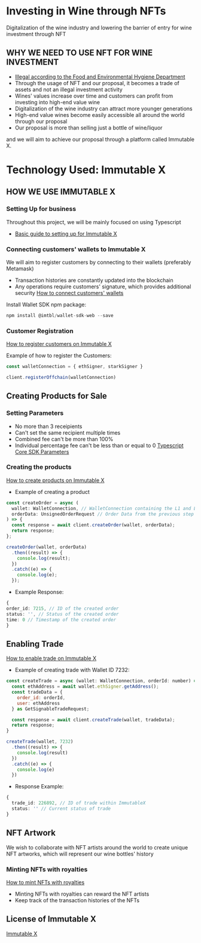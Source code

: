# Investing in Wine through NFTs 

Digitalization of the wine industry and lowering the barrier of entry for wine investment through NFT


## WHY WE NEED TO USE NFT FOR WINE INVESTMENT 

 - [Illegal according to the Food and Environmental Hygiene Department](https://www.fehd.gov.hk/english/licensing/ll-cll-appguide.pdf)
 - Through the usage of NFT and our proposal, it becomes a trade of assets and not an illegal investment activity
 - Wines' values increase over time and customers can profit from investing into high-end value wine 
 - Digitalization of the wine industry can attract more younger generations 
 - High-end value wines become easily accessible all around the world through our proposal
 - Our proposal is more than selling just a bottle of wine/liquor
 
 and we will aim to achieve our proposal through a platform called Immutable X. 
 # Technology Used: Immutable X
## HOW WE USE IMMUTABLE X
### Setting  Up for business 
 Throughout this project, we will be mainly focused on using Typescript 
 - [Basic guide to setting up for Immutable X](https://docs.x.immutable.com/docs/how-to-install-initialize#core-sdk) 
### Connecting customers' wallets to Immutable X  
We will aim to register customers by connecting to their wallets (preferably Metamask)
- Transaction histories are constantly updated into the blockchain
- Any operations require customers' signature, which provides additional security 
[How to connect customers' wallets](https://docs.x.immutable.com/docs/how-to-generate-signers/#connect-to-users-wallets)

Install Wallet SDK npm package: 

```typescript
npm install @imtbl/wallet-sdk-web --save
```
### Customer Registration 
[How to register customers on Immutable X](https://docs.x.immutable.com/docs/how-to-register-users/#core-sdk)

Example of how to register the Customers: 
```typescript
const walletConnection = { ethSigner, starkSigner }

client.registerOffchain(walletConnection)
```

## Creating Products for Sale 
### Setting Parameters 
- No more than 3 receipients
- Can't set the same recipient multiple times
- Combined fee can't be more than 100% 
- Individual percentage fee can't be less than or equal to 0
[Typescript Core SDK Parameters](https://docs.x.immutable.com/docs/how-to-create-orders/)
### Creating the products
[How to create products on Immutable X](https://docs.x.immutable.com/docs/how-to-create-orders/) 

- Example of creating a product
```typescript
const createOrder = async (
  wallet: WalletConnection, // WalletConnection containing the L1 and L2 signers
  orderData: UnsignedOrderRequest // Order Data from the previous step
) => {
  const response = await client.createOrder(wallet, orderData);
  return response;
};

createOrder(wallet, orderData)
  .then((result) => {
    console.log(result);
  })
  .catch((e) => {
    console.log(e);
  });
  ```
  - Example Response: 
  ```typescript
{
  order_id: 7215, // ID of the created order
  status: '', // Status of the created order
  time: 0 // Timestamp of the created order
}
  ```


## Enabling Trade 
[How to enable trade on Immutable X](https://docs.x.immutable.com/docs/how-to-create-trades/#core-sdk) 
- Example of creating trade with Wallet ID 7232: 

```javascript
const createTrade = async (wallet: WalletConnection, orderId: number) => {
  const ethAddress = await wallet.ethSigner.getAddress();
  const tradeData = {
    order_id: orderId,
    user: ethAddress
  } as GetSignableTradeRequest;

  const response = await client.createTrade(wallet, tradeData);
  return response;
}

createTrade(wallet, 7232)
  .then((result) => {
    console.log(result)
  })
  .catch((e) => {
    console.log(e)
  })
  ```
  - Response Example: 
  
```typescript
{ 
  trade_id: 226892, // ID of trade within ImmutableX
  status: '' // Current status of trade
}
  ```
  
## NFT Artwork 
We wish to collaborate with NFT artists around the world to create unique NFT artworks, which will represent our wine bottles' history
### Minting NFTs with royalties 
[How to mint NFTs with royalties](https://docs.x.immutable.com/docs/minting-with-royalties/)

- Minting NFTs with royalties can reward the NFT artists 
- Keep track of the transaction histories of the NFTs 
## License of Immutable X

[Immutable X](https://support.immutable.com/en/articles/6393972-immutable-x-protocol-licence-agreement)

